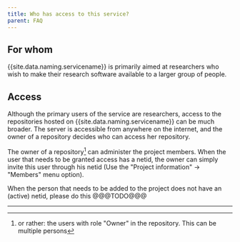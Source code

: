 ```yaml
---
title: Who has access to this service?
parent: FAQ
---
```

## For whom
{{site.data.naming.servicename}} is primarily aimed at researchers who wish to make their research software available to a larger group of people.

## Access

Although the primary users of the service are researchers, access to the 
repositories hosted on {{site.data.naming.servicename}} can be much broader. The server is
accessible from anywhere on the internet, and the owner of a repository decides who can access her repository.

The owner of a repository[^1] can administer the project members. When the user that needs to be granted access has a netid, the owner can simply invite this user through his netid (Use the "Project information" -> "Members" menu option).

When the person that needs to be added to the project does not have an (active) netid, please do this @@@TODO@@@

---
[^1]: or rather: the users with role "Owner" in the repository. This can be multiple persons
